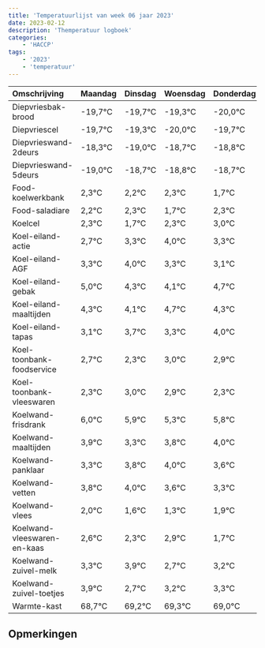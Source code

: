 ```yaml
---
title: 'Temperatuurlijst van week 06 jaar 2023'
date: 2023-02-12
description: 'Themperatuur logboek'
categories:
    - 'HACCP'
tags:
    - '2023'
    - 'temperatuur'
---
```

|Omschrijving|Maandag|Dinsdag|Woensdag|Donderdag|Vrijdag|Zaterdag|Zondag|
|:---|:---|:---|:---|:---|:---|:---|:---|
|Diepvriesbak-brood|-19,7°C|-19,7°C|-19,3°C|-20,0°C|-19,7°C|-19,8°C|-19,7°C|
|Diepvriescel|-19,7°C|-19,3°C|-20,0°C|-19,7°C|-19,8°C|-19,7°C|-20,3°C|
|Diepvrieswand-2deurs|-18,3°C|-19,0°C|-18,7°C|-18,8°C|-18,7°C|-19,3°C|-18,7°C|
|Diepvrieswand-5deurs|-19,0°C|-18,7°C|-18,8°C|-18,7°C|-19,3°C|-18,7°C|-18,0°C|
|Food-koelwerkbank|2,3°C|2,2°C|2,3°C|1,7°C|2,3°C|3,0°C|2,3°C|
|Food-saladiare|2,2°C|2,3°C|1,7°C|2,3°C|3,0°C|2,3°C|2,1°C|
|Koelcel|2,3°C|1,7°C|2,3°C|3,0°C|2,3°C|2,1°C|2,7°C|
|Koel-eiland-actie|2,7°C|3,3°C|4,0°C|3,3°C|3,1°C|3,7°C|3,3°C|
|Koel-eiland-AGF|3,3°C|4,0°C|3,3°C|3,1°C|3,7°C|3,3°C|4,0°C|
|Koel-eiland-gebak|5,0°C|4,3°C|4,1°C|4,7°C|4,3°C|5,0°C|4,9°C|
|Koel-eiland-maaltijden|4,3°C|4,1°C|4,7°C|4,3°C|5,0°C|4,9°C|4,3°C|
|Koel-eiland-tapas|3,1°C|3,7°C|3,3°C|4,0°C|3,9°C|3,3°C|3,8°C|
|Koel-toonbank-foodservice|2,7°C|2,3°C|3,0°C|2,9°C|2,3°C|2,8°C|3,0°C|
|Koel-toonbank-vleeswaren|2,3°C|3,0°C|2,9°C|2,3°C|2,8°C|3,0°C|2,6°C|
|Koelwand-frisdrank|6,0°C|5,9°C|5,3°C|5,8°C|6,0°C|5,6°C|5,3°C|
|Koelwand-maaltijden|3,9°C|3,3°C|3,8°C|4,0°C|3,6°C|3,3°C|3,9°C|
|Koelwand-panklaar|3,3°C|3,8°C|4,0°C|3,6°C|3,3°C|3,9°C|2,7°C|
|Koelwand-vetten|3,8°C|4,0°C|3,6°C|3,3°C|3,9°C|2,7°C|3,2°C|
|Koelwand-vlees|2,0°C|1,6°C|1,3°C|1,9°C|0,7°C|1,2°C|1,3°C|
|Koelwand-vleeswaren-en-kaas|2,6°C|2,3°C|2,9°C|1,7°C|2,2°C|2,3°C|2,0°C|
|Koelwand-zuivel-melk|3,3°C|3,9°C|2,7°C|3,2°C|3,3°C|3,0°C|2,3°C|
|Koelwand-zuivel-toetjes|3,9°C|2,7°C|3,2°C|3,3°C|3,0°C|2,3°C|3,3°C|
|Warmte-kast|68,7°C|69,2°C|69,3°C|69,0°C|68,3°C|69,3°C|69,3°C|

## Opmerkingen


